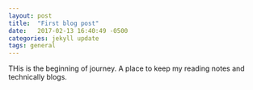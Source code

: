 ```yaml
---
layout: post
title:  "First blog post"
date:   2017-02-13 16:40:49 -0500
categories: jekyll update
tags: general
---
```


THis is the beginning of journey. A place to keep my reading notes and technically blogs.
